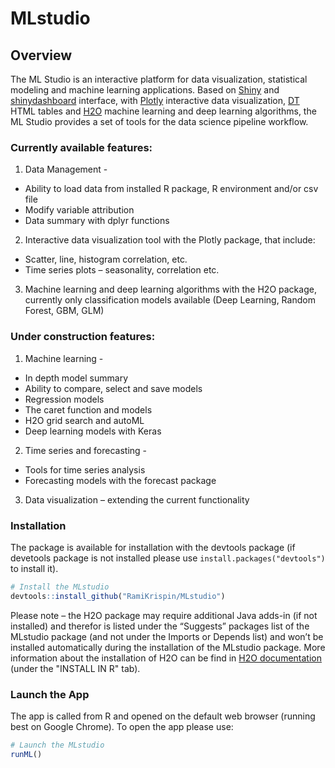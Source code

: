 # **MLstudio**

## **Overview**

The ML Studio is an interactive platform for data visualization, statistical modeling and machine learning applications. Based on [Shiny](http://shiny.rstudio.com/) and [shinydashboard](https://rstudio.github.io/shinydashboard/) interface, with [Plotly](https://plot.ly/r/) interactive data visualization, [DT](https://rstudio.github.io/DT/) HTML tables and [H2O](https://www.h2o.ai/) machine learning and deep learning algorithms, the ML Studio provides a set of tools for the data science pipeline workflow.

### **Currently available features:**
1. Data Management -
  - Ability to load data from installed R package, R environment and/or csv file
  - Modify variable attribution
  - Data summary with dplyr functions
2. Interactive data visualization tool with the Plotly package, that include:
- Scatter, line, histogram correlation, etc.
- Time series plots – seasonality, correlation etc.
3. Machine learning and deep learning algorithms with the H2O package, currently only classification models available (Deep Learning, Random Forest, GBM, GLM)

### **Under construction features:**
1. Machine learning -
  - In depth model summary
  - Ability to compare, select and save models 
  - Regression models
  - The caret function and models 
  - H2O grid search and autoML
  - Deep learning models with Keras
2. Time series and forecasting - 
  - Tools for time series analysis
  - Forecasting models with the forecast package 
3. Data visualization 
  – extending the current functionality

### **Installation**

The package is available for installation with the devtools package (if devetools package is not installed please use `install.packages("devtools")` to install it).

```r
# Install the MLstudio
devtools::install_github("RamiKrispin/MLstudio")
```
Please note – the H2O package may require additional Java adds-in (if not installed) and therefor is listed under the “Suggests” packages list of the MLstudio package (and not under the Imports or Depends list) and won’t be installed automatically during the installation of the MLstudio package. More information about the installation of H2O can be find in [H2O documentation](http://h2o-release.s3.amazonaws.com/h2o/rel-weierstrass/7/index.html) (under the "INSTALL IN R" tab).

### **Launch the App**

The app is called from R and opened on the default web browser (running best on Google Chrome). To open the app please use:

```r
# Launch the MLstudio
runML()
```
